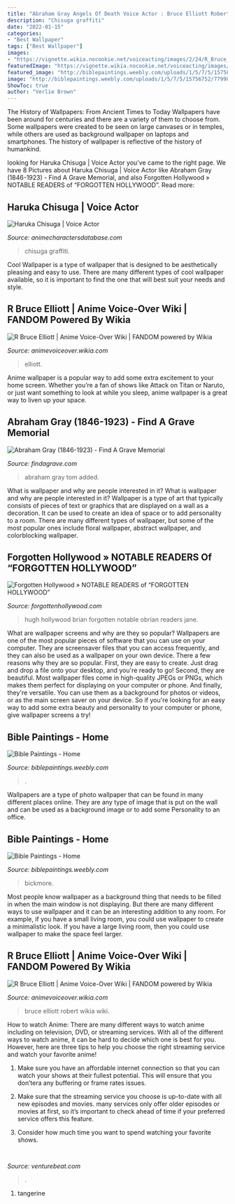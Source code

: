 ```yaml
---
title: "Abraham Gray Angels Of Death Voice Actor : Bruce Elliott Robert Wikia Wiki"
description: "Chisuga graffiti"
date: "2022-01-15"
categories:
- "Best Wallpaper"
tags: ["Best Wallpaper"]
images:
- "https://vignette.wikia.nocookie.net/voiceacting/images/2/24/R_Bruce_Elliott.jpg/revision/latest?cb=20120423145325"
featuredImage: "https://vignette.wikia.nocookie.net/voiceacting/images/2/24/R_Bruce_Elliott.jpg/revision/latest?cb=20120423145325"
featured_image: "http://biblepaintings.weebly.com/uploads/1/5/7/5/15756752/4228529.png"
image: "http://biblepaintings.weebly.com/uploads/1/5/7/5/15756752/7799897_orig.png"
ShowToc: true
author: "Verlie Brown"
---
```



The History of Wallpapers: From Ancient Times to Today
Wallpapers have been around for centuries and there are a variety of them to choose from. Some wallpapers were created to be seen on large canvases or in temples, while others are used as background wallpaper on laptops and smartphones. The history of wallpaper is reflective of the history of humankind.

	

		
looking for Haruka Chisuga | Voice Actor you've came to the right page. We have 8 Pictures about Haruka Chisuga | Voice Actor like Abraham Gray (1846-1923) - Find A Grave Memorial,  and also Forgotten Hollywood » NOTABLE READERS of “FORGOTTEN HOLLYWOOD”. Read more:
		
    
## Haruka Chisuga | Voice Actor

<img loading=lazy src="https://ami.animecharactersdatabase.com/uploads/chars/thumbs/200/11498-1809777297.jpg" onerror="this.onerror=null;this.src='https://tse3.mm.bing.net/th?id=OIP.ns5byiicRtcFv_ZVwVhvKQAAAA&amp;pid=15.1';" alt="Haruka Chisuga | Voice Actor">

_Source: animecharactersdatabase.com_

>chisuga graffiti. 

	

Cool Wallpaper is a type of wallpaper that is designed to be aesthetically pleasing and easy to use. There are many different types of cool wallpaper available, so it is important to find the one that will best suit your needs and style.

    
## R Bruce Elliott | Anime Voice-Over Wiki | FANDOM Powered By Wikia

<img loading=lazy src="https://vignette.wikia.nocookie.net/voiceacting/images/2/24/R_Bruce_Elliott.jpg/revision/latest/scale-to-width-down/180?cb=20120423145325" onerror="this.onerror=null;this.src='https://tse1.mm.bing.net/th?id=OIP.1bgB6jOZeZGf8cbluatEvgAAAA&amp;pid=15.1';" alt="R Bruce Elliott | Anime Voice-Over Wiki | FANDOM powered by Wikia">

_Source: animevoiceover.wikia.com_

>elliott. 

	

Anime wallpaper is a popular way to add some extra excitement to your home screen. Whether you’re a fan of shows like Attack on Titan or Naruto, or just want something to look at while you sleep, anime wallpaper is a great way to liven up your space.

    
## Abraham Gray (1846-1923) - Find A Grave Memorial

<img loading=lazy src="https://images.findagrave.com/photos250/photos/2007/149/11913932_118054875911.jpg" onerror="this.onerror=null;this.src='https://tse3.mm.bing.net/th?id=OIP.sNMWYLp5CSwBR2YTGahYwAAAAA&amp;pid=15.1';" alt="Abraham Gray (1846-1923) - Find A Grave Memorial">

_Source: findagrave.com_

>abraham gray tom added. 

	

What is wallpaper and why are people interested in it?
What is wallpaper and why are people interested in it?
Wallpaper is a type of art that typically consists of pieces of text or graphics that are displayed on a wall as a decoration. It can be used to create an idea of space or to add personality to a room. There are many different types of wallpaper, but some of the most popular ones include floral wallpaper, abstract wallpaper, and colorblocking wallpaper.

    
## Forgotten Hollywood » NOTABLE READERS Of “FORGOTTEN HOLLYWOOD”

<img loading=lazy src="https://www.forgottenhollywood.com/wp-content/uploads/2010/02/220px-Hugh_OBrian_1964.jpg" onerror="this.onerror=null;this.src='https://tse2.mm.bing.net/th?id=OIP.6uvv6bEnywEWS6r71jZ92QHaKI&amp;pid=15.1';" alt="Forgotten Hollywood » NOTABLE READERS of “FORGOTTEN HOLLYWOOD”">

_Source: forgottenhollywood.com_

>hugh hollywood brian forgotten notable obrian readers jane. 

	

What are wallpaper screens and why are they so popular?
Wallpapers are one of the most popular pieces of software that you can use on your computer. They are screensaver files that you can access frequently, and they can also be used as a wallpaper on your own device. There a few reasons why they are so popular. First, they are easy to create. Just drag and drop a file onto your desktop, and you're ready to go! Second, they are beautiful. Most wallpaper files come in high-quality JPEGs or PNGs, which makes them perfect for displaying on your computer or phone. And finally, they're versatile. You can use them as a background for photos or videos, or as the main screen saver on your device. So if you're looking for an easy way to add some extra beauty and personality to your computer or phone, give wallpaper screens a try!

    
## Bible Paintings - Home

<img loading=lazy src="http://biblepaintings.weebly.com/uploads/1/5/7/5/15756752/7799897_orig.png" onerror="this.onerror=null;this.src='https://tse2.mm.bing.net/th?id=OIP.MPJh9G18JCkO-I98CVZM7AHaGV&amp;pid=15.1';" alt="Bible Paintings - Home">

_Source: biblepaintings.weebly.com_

>. 

	



Wallpapers are a type of photo wallpaper that can be found in many different places online. They are any type of image that is put on the wall and can be used as a background image or to add some Personality to an office.

    
## Bible Paintings - Home

<img loading=lazy src="http://biblepaintings.weebly.com/uploads/1/5/7/5/15756752/4228529.png" onerror="this.onerror=null;this.src='https://tse3.mm.bing.net/th?id=OIP.pJYdev0SWKz8A9_wcQ-A1QAAAA&amp;pid=15.1';" alt="Bible Paintings - Home">

_Source: biblepaintings.weebly.com_

>bickmore. 

	

Most people know wallpaper as a background thing that needs to be filled in when the main window is not displaying. But there are many different ways to use wallpaper and it can be an interesting addition to any room. For example, if you have a small living room, you could use wallpaper to create a minimalistic look. If you have a large living room, then you could use wallpaper to make the space feel larger.

    
## R Bruce Elliott | Anime Voice-Over Wiki | FANDOM Powered By Wikia

<img loading=lazy src="https://vignette.wikia.nocookie.net/voiceacting/images/2/24/R_Bruce_Elliott.jpg/revision/latest?cb=20120423145325" onerror="this.onerror=null;this.src='https://tse1.mm.bing.net/th?id=OIP.877ep_PVnvE_4nneGivwTQHaK1&amp;pid=15.1';" alt="R Bruce Elliott | Anime Voice-Over Wiki | FANDOM powered by Wikia">

_Source: animevoiceover.wikia.com_

>bruce elliott robert wikia wiki. 

	

How to watch Anime: There are many different ways to watch anime including on television, DVD, or streaming services.
With all of the different ways to watch anime, it can be hard to decide which one is best for you. However, here are three tips to help you choose the right streaming service and watch your favorite anime!
1. Make sure you have an affordable internet connection so that you can watch your shows at their fullest potential. This will ensure that you don’tera any buffering or frame rates issues.

2. Make sure that the streaming service you choose is up-to-date with all new episodes and movies. many services only offer older episodes or movies at first, so it’s important to check ahead of time if your preferred service offers this feature.

3. Consider how much time you want to spend watching your favorite shows.

    
## 

<img loading=lazy src="https://venturebeat.com/wp-content/uploads/2020/05/hp-spring-4.jpg" onerror="this.onerror=null;this.src='https://tse3.mm.bing.net/th?id=OIP.5Eh6tApXNensZpKqgv-7wQHaEl&amp;pid=15.1';" alt="">

_Source: venturebeat.com_

>. 

	

1. tangerine 

